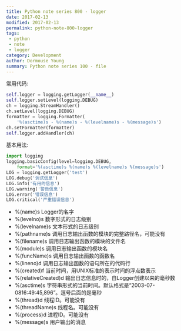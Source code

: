 ```yaml
---
title: Python note series 800 - logger
date: 2017-02-13
modified: 2017-02-13
permalink: python-note-800-logger
tags:
 - python
 - note
 - logger
category: Development
author: Dormouse Young
summary: Python note series 100 - file
---
```



常用代码:

```python
self.logger = logging.getLogger(__name__)
self.logger.setLevel(logging.DEBUG)
ch = logging.StreamHandler()
ch.setLevel(logging.DEBUG)
formatter = logging.Formatter(
    '%(asctime)s - %(name)s - %(levelname)s - %(message)s')
ch.setFormatter(formatter)
self.logger.addHandler(ch)
```

<!-- more -->
基本用法:

```python
import logging
logging.basicConfig(level=logging.DEBUG,
    format='%(asctime)s %(name)s %(levelname)s %(message)s')
LOG = logging.getLogger('test')
LOG.debug('调试信息')
LOG.info('有用的信息')
LOG.warning('警告信息')
LOG.error('错误信息')
LOG.critical('严重错误信息')
```

-   %(name)s Logger的名字
-   %(levelno)s 数字形式的日志级别
-   %(levelname)s 文本形式的日志级别
-   %(pathname)s 调用日志输出函数的模块的完整路径名，可能没有
-   %(filename)s 调用日志输出函数的模块的文件名
-   %(module)s 调用日志输出函数的模块名
-   %(funcName)s 调用日志输出函数的函数名
-   %(lineno)d 调用日志输出函数的语句所在的代码行
-   %(created)f 当前时间，用UNIX标准的表示时间的浮点数表示
-   %(relativeCreated)d 输出日志信息时的，自Logger创建以来的毫秒数
-   %(asctime)s 字符串形式的当前时间。默认格式是“2003-07-0816:49:45,896”。逗号后面的是毫秒
-   %(thread)d 线程ID。可能没有
-   %(threadName)s 线程名。可能没有
-   %(process)d 进程ID。可能没有
-   %(message)s 用户输出的消息
